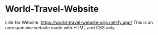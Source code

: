 # World-Travel-Website
Link for Website: https://world-travel-website-arjo.netlify.app/
This is an unresponsive website made with HTML and CSS only.
